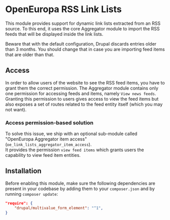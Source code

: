 # OpenEuropa RSS Link Lists

This module provides support for dynamic link lists extracted from an RSS source. To this end, it uses the core Aggregator module to import the RSS feeds that will be displayed inside the link lists.

Beware that with the default configuration, Drupal discards entries older than 3 months. You should change that in case you are importing feed items that are older than that.

## Access

In order to allow users of the website to see the RSS feed items, you have to grant them the correct permission.
The Aggregator module contains only one permission for accessing feeds and items, namely `View news feeds`.
Granting this permission to users gives access to view the feed items but also exposes a set of routes related to the feed entity itself (which you may not want).

### Access permission-based solution

To solve this issue, we ship with an optional sub-module called "OpenEuropa Aggregator item access" (`oe_link_lists_aggregator_item_access`).\
It provides the permission `view feed items` which grants users the capability to view feed item entities.

## Installation

Before enabling this module, make sure the following dependencies are present in your codebase by adding them to your
`composer.json` and by running `composer update`:

```json
"require": {
    "drupal/multivalue_form_element": "^1",
}
```
